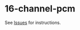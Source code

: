 # 16-channel-pcm

See [Issues](https://github.com/ivanhoyt/16-channel-pcm/issues) for instructions.
